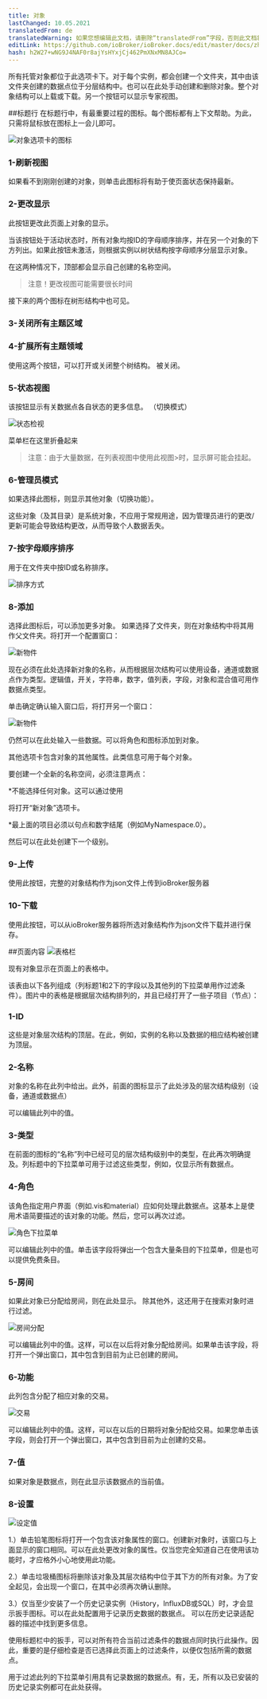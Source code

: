 ```yaml
---
title: 对象
lastChanged: 10.05.2021
translatedFrom: de
translatedWarning: 如果您想编辑此文档，请删除“translatedFrom”字段，否则此文档将再次自动翻译
editLink: https://github.com/ioBroker/ioBroker.docs/edit/master/docs/zh-cn/admin/objects.md
hash: h2W27+wNG9J4NAF0r8ajYsHYxjCj462PmXNxMN8AJCo=
---
```

所有托管对象都位于此选项卡下。对于每个实例，都会创建一个文件夹，其中由该文件夹创建的数据点位于分层结构中。也可以在此处手动创建和删除对象。整个对象结构可以上载或下载。另一个按钮可以显示专家视图。

##标题行
在标题行中，有最重要过程的图标。每个图标都有上下文帮助。为此，只需将鼠标放在图标上一会儿即可。

![对象选项卡的图标](../../de/admin/media/ADMIN_Objekte_numbers.png)

### 1-刷新视图
如果看不到刚刚创建的对象，则单击此图标将有助于使页面状态保持最新。

### 2-更改显示
此按钮更改此页面上对象的显示。

当该按钮处于活动状态时，所有对象均按ID的字母顺序排序，并在另一个对象的下方列出。如果此按钮未激活，则根据实例以树状结构按字母顺序分层显示对象。

在这两种情况下，顶部都会显示自己创建的名称空间。

>注意！更改视图可能需要很长时间

接下来的两个图标在树形结构中也可见。

### 3-关闭所有主题区域
### 4-扩展所有主题领域
使用这两个按钮，可以打开或关闭整个树结构。
被关闭。

### 5-状态视图
该按钮显示有关数据点各自状态的更多信息。 （切换模式）

![状态检视](../../de/admin/media/ADMIN_Objekte_status_tree.png)

菜单栏在这里折叠起来

>注意：由于大量数据，在列表视图中使用此视图>时，显示屏可能会挂起。

### 6-管理员模式
如果选择此图标，则显示其他对象（切换功能）。

这些对象（及其目录）是系统对象，不应用于常规用途，因为管理员进行的更改/更新可能会导致结构更改，从而导致个人数据丢失。

### 7-按字母顺序排序
用于在文件夹中按ID或名称排序。

![排序方式](../../de/admin/media/ADMIN_Objekte_Sortieren.gif)

### 8-添加
选择此图标后，可以添加更多对象。
如果选择了文件夹，则在对象结构中将其用作父文件夹。将打开一个配置窗口：

![新物件](../../de/admin/media/ADMIN_Objekte_new_01.png)

现在必须在此处选择新对象的名称，从而根据层次结构可以使用设备，通道或数据点作为类型。逻辑值，开关，字符串，数字，值列表，字段，对象和混合值可用作数据点类型。

单击确定确认输入窗口后，将打开另一个窗口：

![新物件](../../de/admin/media/ADMIN_Objekte_new_02.png)

仍然可以在此处输入一些数据。可以将角色和图标添加到对象。

其他选项卡包含对象的其他属性。此类信息可用于每个对象。

要创建一个全新的名称空间，必须注意两点：

*不能选择任何对象。这可以通过使用

将打开“新对象”选项卡。

*最上面的项目必须以句点和数字结尾（例如MyNamespace.0）。

然后可以在此处创建下一个级别。

### 9-上传
使用此按钮，完整的对象结构作为json文件上传到ioBroker服务器

### 10-下载
使用此按钮，可以从ioBroker服务器将所选对象结构作为json文件下载并进行保存。

##页面内容
![表格栏](../../de/admin/media/ADMIN_Objekte_numbers02.png)

现有对象显示在页面上的表格中。

该表由以下各列组成（列标题1和2下的字段以及其他列的下拉菜单用作过滤条件）。图片中的表格是根据层次结构排列的，并且已经打开了一些子项目（节点）：

### 1-ID
这些是对象层次结构的顶层。在此，例如，实例的名称以及数据的相应结构被创建为顶层。

### 2-名称
对象的名称在此列中给出。此外，前面的图标显示了此处涉及的层次结构级别（设备，通道或数据点）

可以编辑此列中的值。

### 3-类型
在前面的图标的“名称”列中已经可见的层次结构级别中的类型，在此再次明确提及。列标题中的下拉菜单可用于过滤这些类型，例如，仅显示所有数据点。

### 4-角色
该角色指定用户界面（例如.vis和material）应如何处理此数据点。这基本上是使用术语简要描述的该对象的功能。然后，您可以再次过滤。

![角色下拉菜单](../../de/admin/media/ADMIN_Objekte_role.png)

可以编辑此列中的值。单击该字段将弹出一个包含大量条目的下拉菜单，但是也可以提供免费条目。

### 5-房间
如果此对象已分配给房间，则在此处显示。
除其他外，这还用于在搜索对象时进行过滤。

![房间分配](../../de/admin/media/ADMIN_Objekte_rooms.png)

可以编辑此列中的值。这样，可以在以后将对象分配给房间。如果单击该字段，将打开一个弹出窗口，其中包含到目前为止已创建的房间。

### 6-功能
此列包含分配了相应对象的交易。

![交易](../../de/admin/media/ADMIN_Objekte_functions.png)

可以编辑此列中的值。这样，可以在以后的日期将对象分配给交易。如果您单击该字段，则会打开一个弹出窗口，其中包含到目前为止创建的交易。

### 7-值
如果对象是数据点，则在此显示该数据点的当前值。

### 8-设置
![设定值](../../de/admin/media/ADMIN_Objekte_numbers03.png)

1.）单击铅笔图标将打开一个包含该对象属性的窗口。创建新对象时，该窗口与上面显示的窗口相同。可以在此处更改对象的属性。仅当您完全知道自己在使用该功能时，才应格外小心地使用此功能。

2.）单击垃圾桶图标将删除该对象及其层次结构中位于其下方的所有对象。为了安全起见，会出现一个窗口，在其中必须再次确认删除。

3.）仅当至少安装了一个历史记录实例（History，InfluxDB或SQL）时，才会显示扳手图标。可以在此处配置用于记录历史数据的数据点。
可以在历史记录适配器的描述中找到更多信息。

使用标题栏中的扳手，可以对所有符合当前过滤条件的数据点同时执行此操作。因此，重要的是仔细检查是否已选择此页面上的过滤条件，以便仅包括所需的数据点。

用于过滤此列的下拉菜单引用具有记录数据的数据点。有，无，所有以及已安装的历史记录实例都可在此处获得。